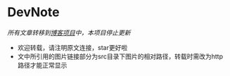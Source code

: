 # DevNote

*所有文章转移到[博客项目](https://landchanning.github.io)中，本项目停止更新*

- 欢迎转载，请注明原文连接，star更好啦
- 文中所引用的图片链接部分为src目录下图片的相对路径，转载时需改为http路径才能正常显示
